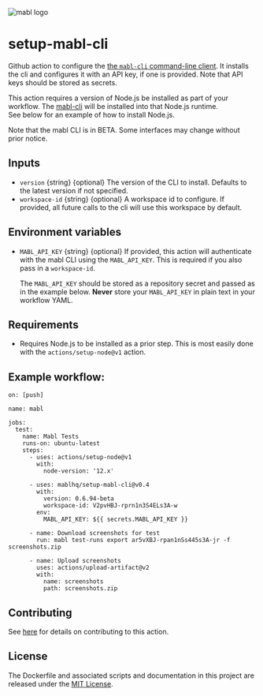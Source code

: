 ![mabl logo](https://avatars3.githubusercontent.com/u/25963599?s=100&v=4)

# setup-mabl-cli

Github action to configure the
[the `mabl-cli` command-line client](https://help.mabl.com/docs/mabl-cli). It
installs the cli and configures it with an API key, if one is provided. Note
that API keys should be stored as secrets.

This action requires a version of Node.js be installed as part of your workflow.
The [mabl-cli](https://www.npmjs.com/package/@mablhq/mabl-cli) will be installed into that Node.js runtime.  
See below for an example of how to install Node.js.

Note that the mabl CLI is in BETA. Some interfaces may change
without prior notice.

## Inputs

- `version` {string} {optional} The version of the CLI to install. Defaults to
  the latest version if not specified.
- `workspace-id` {string} {optional} A workspace id to configure.  If provided, all future calls to the cli will use this workspace by default.

## Environment variables

- `MABL_API_KEY` {string} {optional} If provided, this action will authenticate
  with the mabl CLI using the `MABL_API_KEY`.  This is required if you also pass in a `workspace-id`.
  
  The `MABL_API_KEY` should be stored as a repository secret and passed as in the
  example below. **Never** store your `MABL_API_KEY` in plain text in your workflow YAML.

## Requirements

- Requires Node.js to be installed as a prior step. This is most easily done with
  the `actions/setup-node@v1` action.

## Example workflow:

```
on: [push]

name: mabl

jobs:
  test:
    name: Mabl Tests
    runs-on: ubuntu-latest
    steps:
      - uses: actions/setup-node@v1
        with:
          node-version: '12.x'

      - uses: mablhq/setup-mabl-cli@v0.4
        with:
          version: 0.6.94-beta
          workspace-id: V2pvHBJ-rprn1n3S4ELs3A-w
        env:
          MABL_API_KEY: ${{ secrets.MABL_API_KEY }}

      - name: Download screenshots for test
        run: mabl test-runs export ar5vXBJ-rpan1nSs445s3A-jr -f screenshots.zip

      - name: Upload screenshots
        uses: actions/upload-artifact@v2
        with:
          name: screenshots
          path: screenshots.zip
```

## Contributing

See [here](CONTRIBUTING.md) for details on contributing to this action.

## License

The Dockerfile and associated scripts and documentation in this project are
released under the [MIT License](LICENSE).
